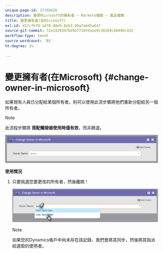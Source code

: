 ```yaml
---
unique-page-id: 37356426
description: 變更Microsoft的擁有者 — Marketo檔案 — 產品檔案
title: 變更擁有者(在Microsoft)
exl-id: d17cfb70-1d78-48e9-8e53-99a7abd5a647
source-git-commit: 72e1d29347bd5b77107da1e9c30169cb6490c432
workflow-type: tm+mt
source-wordcount: '91'
ht-degree: 1%

---
```


# 變更擁有者(在Microsoft) {#change-owner-in-microsoft}

如果現有人員已分配給某個所有者，則可以使用此流步驟將他們重新分配給另一個所有者。

>[!NOTE]
>
>此流程步驟將 **搭配觸發器使用時僅有效**，而非篩選。

![](assets/one-1.png)

**使用情況**

1. 只要挑選您要更改的所有者，然後離開！

   ![](assets/two-1.png)

   >[!NOTE]
   >
   >如果您的Dynamics帳戶中尚未存在該記錄，我們會將其同步，然後將其指派給選取的使用者。
